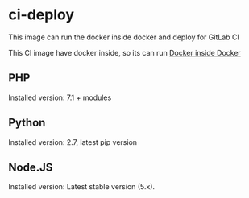 # ci-deploy
This image can run the docker inside docker and deploy for GitLab CI

This CI image have docker inside, so its can run [Docker inside Docker](https://blog.docker.com/2013/09/docker-can-now-run-within-docker)

## PHP
Installed version: 7.1 + modules

## Python
Installed version: 2.7, latest pip version

## Node.JS
Installed version: Latest stable version (5.x).